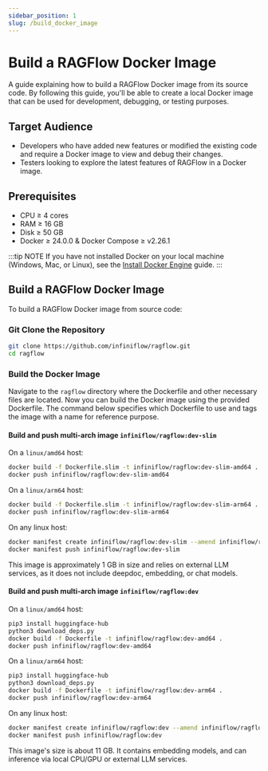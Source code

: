 ```yaml
---
sidebar_position: 1
slug: /build_docker_image
---
```


# Build a RAGFlow Docker Image

A guide explaining how to build a RAGFlow Docker image from its source code. By following this guide, you'll be able to create a local Docker image that can be used for development, debugging, or testing purposes.

## Target Audience

- Developers who have added new features or modified the existing code and require a Docker image to view and debug their changes.
- Testers looking to explore the latest features of RAGFlow in a Docker image.

## Prerequisites

- CPU &ge; 4 cores
- RAM &ge; 16 GB
- Disk &ge; 50 GB
- Docker &ge; 24.0.0 & Docker Compose &ge; v2.26.1

:::tip NOTE
If you have not installed Docker on your local machine (Windows, Mac, or Linux), see the [Install Docker Engine](https://docs.docker.com/engine/install/) guide.
:::

## Build a RAGFlow Docker Image

To build a RAGFlow Docker image from source code:

### Git Clone the Repository

```bash
git clone https://github.com/infiniflow/ragflow.git
cd ragflow
```

### Build the Docker Image

Navigate to the `ragflow` directory where the Dockerfile and other necessary files are located. Now you can build the Docker image using the provided Dockerfile. The command below specifies which Dockerfile to use and tags the image with a name for reference purpose.

#### Build and push multi-arch image `infiniflow/ragflow:dev-slim`

On a `linux/amd64` host:
```bash
docker build -f Dockerfile.slim -t infiniflow/ragflow:dev-slim-amd64 .
docker push infiniflow/ragflow:dev-slim-amd64
```

On a `linux/arm64` host:
```bash
docker build -f Dockerfile.slim -t infiniflow/ragflow:dev-slim-arm64 .
docker push infiniflow/ragflow:dev-slim-arm64
```

On any linux host:
```bash
docker manifest create infiniflow/ragflow:dev-slim --amend infiniflow/ragflow:dev-slim-amd64 --amend infiniflow/ragflow:dev-slim-arm64
docker manifest push infiniflow/ragflow:dev-slim
```

This image is approximately 1 GB in size and relies on external LLM services, as it does not include deepdoc, embedding, or chat models.

#### Build and push multi-arch image `infiniflow/ragflow:dev`

On a `linux/amd64` host:
```bash
pip3 install huggingface-hub
python3 download_deps.py
docker build -f Dockerfile -t infiniflow/ragflow:dev-amd64 .
docker push infiniflow/ragflow:dev-amd64
```

On a `linux/arm64` host:
```bash
pip3 install huggingface-hub
python3 download_deps.py
docker build -f Dockerfile -t infiniflow/ragflow:dev-arm64 .
docker push infiniflow/ragflow:dev-arm64
```

On any linux host:
```bash
docker manifest create infiniflow/ragflow:dev --amend infiniflow/ragflow:dev-amd64 --amend infiniflow/ragflow:dev-arm64
docker manifest push infiniflow/ragflow:dev
```

This image's size is about 11 GB. It contains embedding models, and can inference via local CPU/GPU or external LLM services.
